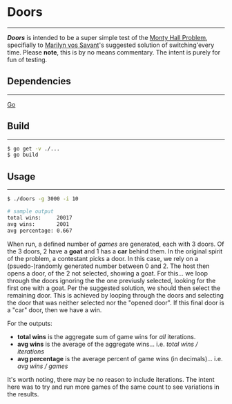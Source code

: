 # Doors

---

**_Doors_** is intended to be a super simple test of the [Monty Hall Problem](https://en.wikipedia.org/wiki/Monty_Hall_problem), specifially to [Marilyn vos Savant](https://en.wikipedia.org/wiki/Marilyn_vos_Savant)'s suggested solution of switching'every time. Please **note**, this is by no means commentary. The intent is purely for fun of testing.

## Dependencies

---

[Go](https://golang.org/dl/)

## Build

---

```bash
$ go get -v ./...
$ go build
```



## Usage

---

```bash
$ ./doors -g 3000 -i 10

# sample output
total wins:     20017
avg wins:       2001
avg percentage: 0.667
```

When run, a defined number of _games_ are generated, each with 3 doors. Of the 3 doors, 2 have a **goat** and 1 has a **car** behind them. In the original spirit of the problem, a contestant picks a door. In this case, we rely on a (psuedo-)randomly generated number between 0 and 2. The host then opens a door, of the 2 not selected, showing a goat. For this… we loop through the doors ignoring the the one previusly selected, looking for the first one with a goat. Per the suggested solution, we should then select the remaining door. This is achieved by looping through the doors and selecting the door that was neither selected nor the "opened door". If this final door is a "car" door, then we have a win.

For the outputs:

* **total wins** is the aggregate sum of game wins for _all_ iterations. 
* **avg wins** is the average of the aggregate wins… i.e. _total wins / iterations_
* **avg percentage** is the average percent of game wins (in decimals)… i.e. _avg wins / games_

It's worth noting, there may be no reason to include iterations. The intent here was to try and run more games of the same count to see variations in the results.

